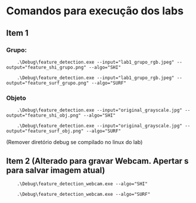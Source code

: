 # Comandos para execução dos labs

## Item 1
### Grupo:
```shell
    .\Debug\feature_detection.exe --input="lab1_grupo_rgb.jpeg" --output="feature_shi_grupo.png" --algo="SHI"
```
```shell
    .\Debug\feature_detection.exe --input="lab1_grupo_rgb.jpeg" --output="feature_surf_grupo.png" --algo="SURF"
```

### Objeto

```shell
    .\Debug\feature_detection.exe --input="original_grayscale.jpg" --output="feature_shi_obj.png" --algo="SHI"
```
```shell
    .\Debug\feature_detection.exe --input="original_grayscale.jpg" --output="feature_surf_obj.png" --algo="SURF"
```


(Remover diretório debug se compilado no linux do lab)

## Item 2 (Alterado para gravar Webcam. Apertar s para salvar imagem atual)

```shell
    .\Debug\feature_detection_webcam.exe --algo="SHI"
```
```shell
    .\Debug\feature_detection_webcam.exe --algo="SURF"
```
